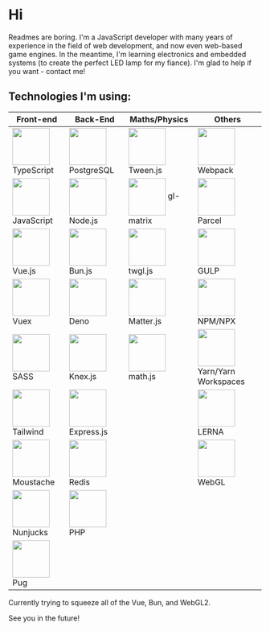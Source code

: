 # Hi

Readmes are boring. I'm a JavaScript developer with many years of experience in the field of web development, and now even web-based game engines. In the meantime, I'm learning electronics and embedded systems (to create the perfect LED lamp for my fiance). I'm glad to help if you want - contact me!

## Technologies I'm using:

| **Front-end** | Back-End        | Maths/Physics | Others  |
| ------------- | --------------- | ------------- | ------  |
| <img align="center" width="74" height="74" src="https://jakubkowalski.dev/gh/74/typescript-74.png"> TypeScript    | <img align="center" width="74" height="74" src="https://jakubkowalski.dev/gh/74/postgresql-74.png"> PostgreSQL      | <img align="center" width="74" height="74" src="https://jakubkowalski.dev/gh/74/tween-74.png"> Tween.js      | <img align="center" width="74" height="74" src="https://jakubkowalski.dev/gh/74/webpack-74.png"> Webpack |
| <img align="center" width="74" height="74" src="https://jakubkowalski.dev/gh/74/js-74.png"> JavaScript    | <img align="center" width="74" height="74" src="https://jakubkowalski.dev/gh/74/nodejs-74.png"> Node.js         | <img align="center" width="74" height="74" src="https://jakubkowalski.dev/gh/74/opengl-74.png"> gl-matrix     | <img align="center" width="74" height="74" src="https://jakubkowalski.dev/gh/74/parcel-74.png"> Parcel  |
| <img align="center" width="74" height="74" src="https://jakubkowalski.dev/gh/74/vue-74.png"> Vue.js        | <img align="center" width="74" height="74" src="https://jakubkowalski.dev/gh/74/bun-74.png"> Bun.js          | <img align="center" width="74" height="74" src="https://jakubkowalski.dev/gh/74/opengl-74.png"> twgl.js       | <img align="center" width="74" height="74" src="https://jakubkowalski.dev/gh/74/gulp-74.png"> GULP    |
| <img align="center" width="74" height="74" src="https://jakubkowalski.dev/gh/74/vuex-74.png"> Vuex          | <img align="center" width="74" height="74" src="https://jakubkowalski.dev/gh/74/deno-74.png"> Deno            | <img align="center" width="74" height="74" src="https://jakubkowalski.dev/gh/74/matter-74.png">Matter.js     | <img align="center" width="74" height="74" src="https://jakubkowalski.dev/gh/74/npm-74.png"> NPM/NPX     |
| <img align="center" width="74" height="74" src="https://jakubkowalski.dev/gh/74/sass-74.png"> SASS       | <img align="center" width="74" height="74" src="https://jakubkowalski.dev/gh/74/knex-74.png"> Knex.js         | <img align="center" width="74" height="74" src="https://jakubkowalski.dev/gh/74/mathjs-74.png">math.js       | <img align="center" width="74" height="74" src="https://jakubkowalski.dev/gh/74/yarn-74.png"> Yarn/Yarn Workspaces   |
| <img align="center" width="74" height="74" src="https://jakubkowalski.dev/gh/74/tailwind-74.png"> Tailwind         | <img align="center" width="74" height="74" src="https://jakubkowalski.dev/gh/74/express-74.png"> Express.js      |               | <img align="center" width="74" height="74" src="https://jakubkowalski.dev/gh/74/lerna-74.png"> LERNA   |
|  <img align="center" width="74" height="74" src="https://jakubkowalski.dev/gh/74/moustache-74.png"> Moustache     | <img align="center" width="74" height="74" src="https://jakubkowalski.dev/gh/74/redis-74.png"> Redis           |  | <img align="center" width="74" height="74" src="https://jakubkowalski.dev/gh/74/webgl-74.png"> WebGL
|  <img align="center" width="74" height="74" src="https://jakubkowalski.dev/gh/74/nunjucks-74.png"> Nunjucks    | <img align="center" width="74" height="74" src="https://jakubkowalski.dev/gh/74/php-74.png"> PHP |
|  <img align="center" width="74" height="74" src="https://jakubkowalski.dev/gh/74/pug-74.png"> Pug     |                 |

Currently trying to squeeze all of the Vue, Bun, and WebGL2.

See you in the future!

<!--
**Nigtellios/Nigtellios** is a ✨ _special_ ✨ repository because its `README.md` (this file) appears on your GitHub profile.
